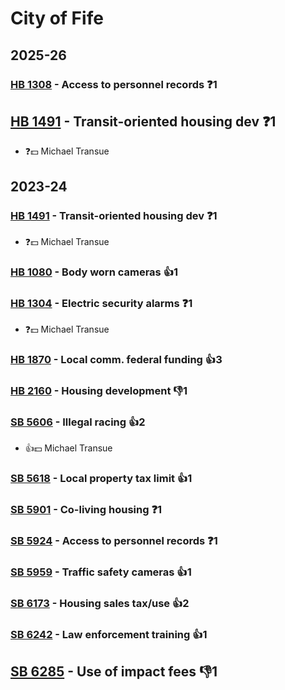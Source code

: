 # City of Fife
## 2025-26

### [HB 1308](/bill/2025-26/hb/1308/) - Access to personnel records   ❓1

## [HB 1491](/bill/2025-26/hb/1491/) - Transit-oriented housing dev   ❓1
* ❓💵 Michael Transue

## 2023-24

### [HB 1491](/bill/2023-24/hb/1491/) - Transit-oriented housing dev   ❓1
* ❓💵 Michael Transue

### [HB 1080](/bill/2023-24/hb/1080/) - Body worn cameras 👍1  

### [HB 1304](/bill/2023-24/hb/1304/) - Electric security alarms   ❓1
* ❓💵 Michael Transue

### [HB 1870](/bill/2023-24/hb/1870/) - Local comm. federal funding 👍3  

### [HB 2160](/bill/2023-24/hb/2160/) - Housing development  👎1 

### [SB 5606](/bill/2023-24/sb/5606/) - Illegal racing 👍2  
* 👍💵 Michael Transue

### [SB 5618](/bill/2023-24/sb/5618/) - Local property tax limit 👍1  

### [SB 5901](/bill/2023-24/sb/5901/) - Co-living housing   ❓1

### [SB 5924](/bill/2023-24/sb/5924/) - Access to personnel records   ❓1

### [SB 5959](/bill/2023-24/sb/5959/) - Traffic safety cameras 👍1  

### [SB 6173](/bill/2023-24/sb/6173/) - Housing sales tax/use 👍2  

### [SB 6242](/bill/2023-24/sb/6242/) - Law enforcement training 👍1  

## [SB 6285](/bill/2023-24/sb/6285/) - Use of impact fees  👎1 
